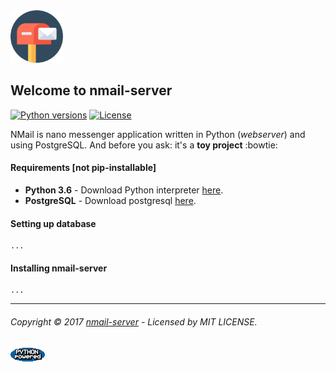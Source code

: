 <img src="https://github.com/allexlima/nMail/blob/master/icon.png?raw=true" width="84">

## Welcome to nmail-server

[![Python versions](https://img.shields.io/badge/python-2.7%2C%203.2%2C%203.3%2C%203.4%2C%203.5%2C%203.6-blue.svg)]()
[![License](https://img.shields.io/badge/license-MIT-green.svg)]()

NMail is nano messenger application written in Python (_webserver_) and using PostgreSQL. And before you ask: it's a **toy project** :bowtie:

#### Requirements [not pip-installable]

-  **Python 3.6** - Download Python interpreter [here](https://www.python.org/).
-  **PostgreSQL** - Download postgresql [here](https://www.postgresql.org/).

#### Setting up database

    ...

#### Installing nmail-server

    ...

--- 
###### Copyright © 2017 [nmail-server](https://github.com/allexlima/nmail-server/) - Licensed by MIT LICENSE.

[![Python-powered](https://github.com/allexlima/nMail/blob/master/PythonPoweredAnimSmall.gif?raw=true)](https://www.python.org/) 